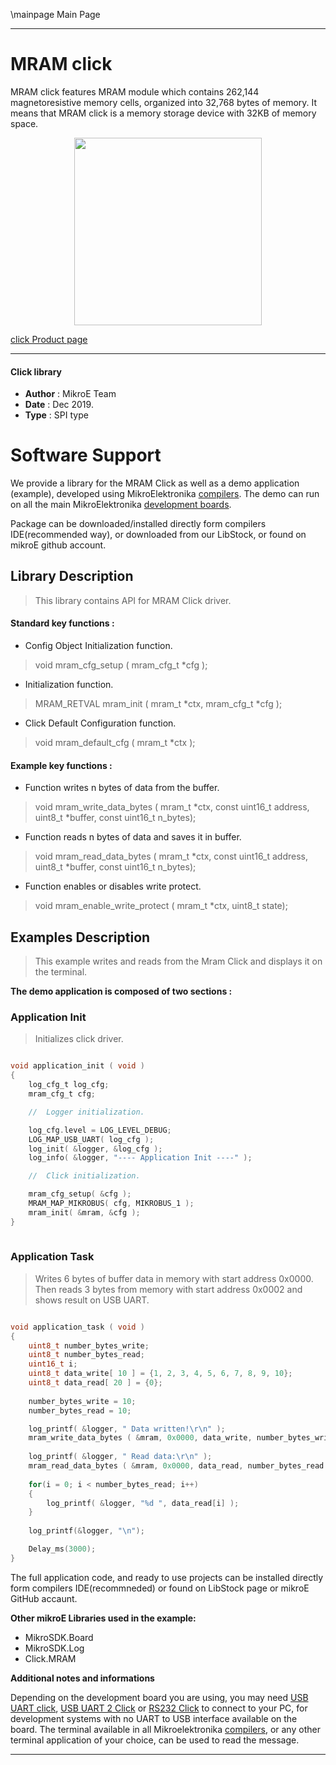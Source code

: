 \mainpage Main Page
 
 

---
# MRAM click

MRAM click features MRAM module which contains 262,144 magnetoresistive memory cells, organized into 32,768 bytes of memory. It means that MRAM click is a memory storage device with 32KB of memory space. 

<p align="center">
  <img src="https://download.mikroe.com/images/click_for_ide/mram_click.png" height=300px>
</p>

[click Product page](https://www.mikroe.com/mram-click)

---


#### Click library 

- **Author**        : MikroE Team
- **Date**          : Dec 2019.
- **Type**          : SPI type


# Software Support

We provide a library for the MRAM Click 
as well as a demo application (example), developed using MikroElektronika 
[compilers](https://shop.mikroe.com/compilers). 
The demo can run on all the main MikroElektronika [development boards](https://shop.mikroe.com/development-boards).

Package can be downloaded/installed directly form compilers IDE(recommended way), or downloaded from our LibStock, or found on mikroE github account. 

## Library Description

> This library contains API for MRAM Click driver.

#### Standard key functions :

- Config Object Initialization function.
> void mram_cfg_setup ( mram_cfg_t *cfg ); 
 
- Initialization function.
> MRAM_RETVAL mram_init ( mram_t *ctx, mram_cfg_t *cfg );

- Click Default Configuration function.
> void mram_default_cfg ( mram_t *ctx );


#### Example key functions :

- Function writes n bytes of data from the buffer.
> void mram_write_data_bytes ( mram_t *ctx, const uint16_t address, uint8_t *buffer, const uint16_t n_bytes);
 
- Function reads n bytes of data and saves it in buffer.
> void mram_read_data_bytes ( mram_t *ctx, const uint16_t address, uint8_t *buffer, const uint16_t n_bytes);

- Function enables or disables write protect.
> void mram_enable_write_protect ( mram_t *ctx, uint8_t state);

## Examples Description

> This example writes and reads from the Mram Click and displays it on the terminal.

**The demo application is composed of two sections :**

### Application Init 

> Initializes click driver.

```c

void application_init ( void )
{
    log_cfg_t log_cfg;
    mram_cfg_t cfg;

    //  Logger initialization.

    log_cfg.level = LOG_LEVEL_DEBUG;
    LOG_MAP_USB_UART( log_cfg );
    log_init( &logger, &log_cfg );
    log_info( &logger, "---- Application Init ----" );

    //  Click initialization.

    mram_cfg_setup( &cfg );
    MRAM_MAP_MIKROBUS( cfg, MIKROBUS_1 );
    mram_init( &mram, &cfg );
}
  
```

### Application Task

> Writes 6 bytes of buffer data in memory with start address 0x0000. 
> Then reads 3 bytes from memory with start address 0x0002 and shows result on USB UART.

```c

void application_task ( void )
{
    uint8_t number_bytes_write;
    uint8_t number_bytes_read;
    uint16_t i;
    uint8_t data_write[ 10 ] = {1, 2, 3, 4, 5, 6, 7, 8, 9, 10};
    uint8_t data_read[ 20 ] = {0};
    
    number_bytes_write = 10;
    number_bytes_read = 10;

    log_printf( &logger, " Data written!\r\n" );
    mram_write_data_bytes ( &mram, 0x0000, data_write, number_bytes_write );
    
    log_printf( &logger, " Read data:\r\n" );
    mram_read_data_bytes ( &mram, 0x0000, data_read, number_bytes_read );
    
    for(i = 0; i < number_bytes_read; i++)
    {
        log_printf( &logger, "%d ", data_read[i] );
    }
    
    log_printf(&logger, "\n");

    Delay_ms(3000);
}

```


The full application code, and ready to use projects can be  installed directly form compilers IDE(recommneded) or found on LibStock page or mikroE GitHub accaunt.

**Other mikroE Libraries used in the example:** 

- MikroSDK.Board
- MikroSDK.Log
- Click.MRAM

**Additional notes and informations**

Depending on the development board you are using, you may need 
[USB UART click](https://shop.mikroe.com/usb-uart-click), 
[USB UART 2 Click](https://shop.mikroe.com/usb-uart-2-click) or 
[RS232 Click](https://shop.mikroe.com/rs232-click) to connect to your PC, for 
development systems with no UART to USB interface available on the board. The 
terminal available in all Mikroelektronika 
[compilers](https://shop.mikroe.com/compilers), or any other terminal application 
of your choice, can be used to read the message.



---
